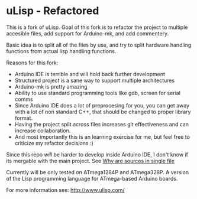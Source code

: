 # uLisp - Refactored
This is a fork of uLisp. Goal of this fork is to refactor the project to multiple accesible files, add support for Arduino-mk, and add commentery. 

Basic idea is to split all of the files by use, and try to split hardware handling functions from actual lisp handling functions. 

Reasons for this fork:
* Arduino IDE is terrible and will hold back further development
* Structured project is a sane way to support multiple architectures
* Arduino-mk is pretty amazing
* Ability to use standard programming tools like gdb, screen for serial comms
* Since Arduino IDE does a lot of preprocesing for you, you can get away with a lot of non standard C++, that should be changed to proper library format.
* Having the project split across files increases git effectiveness and can increase collaboration.
* And most importantly this is an learning exercise for me, but feel free to criticize my refactor decisions :) 

Since this repo *will* be harder to develop inside Arduino IDE, I don't know if its mergable with the main project. 
See [Why are sources in single file](http://www.ulisp.com/show?2ECM)


Currently will be only tested on ATmega1284P and ATmega328P. 
A version of the Lisp programming language for ATmega-based Arduino boards.

For more information see:
http://www.ulisp.com/
